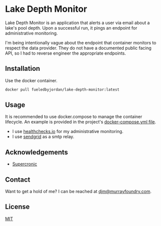 # Lake Depth Monitor

Lake Depth Monitor is an application that alerts a user via email about a lake's pool depth.  Upon a successful run, it pings an endpoint for administrative monitoring.

I'm being intentionally vague about the endpoint that container monitors to respect the data provider.  They do not have a documented public facing API, so I had to reverse engineer the appropriate endpoints.

## Installation

Use the docker container.

```bash
docker pull fueledbyjordan/lake-depth-monitor:latest
```

## Usage

It is recommended to use docker.compose to manage the container lifecycle.  An example is provided in the project's [docker-compose.yml file](./docker-compose.yml).

* I use [healthchecks.io](healthchecks.io) for my administrative monitoring.
* I use [sendgrid](sendgrid.com) as a smtp relay.

## Acknowledgements

* [Supercronic](https://github.com/aptible/supercronic)

## Contact

Want to get a hold of me?  I can be reached at [djm@murrayfoundry.com](mailto:djm@murrayfoundry.com).

## License
[MIT](https://choosealicense.com/licenses/mit/)
